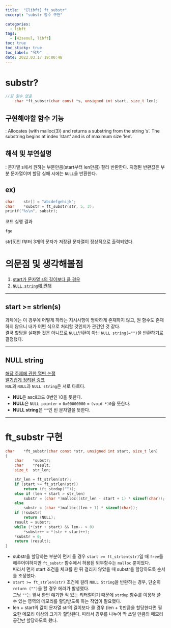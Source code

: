 ```yaml
---
title:  "[libft] ft_substr"
excerpt: "substr 함수 구현"

categories:
  - libft
tags:
  - [42seoul, libft]
toc: true
toc_sticky: true
toc_label: "목차"
date: 2022.03.17 19:00:48
---
```


# substr?

```c
//원 함수 없음
    char *ft_substr(char const *s, unsigned int start, size_t len);
```

## 구현해야할 함수 기능    
:  Allocates (with malloc(3)) and returns a substring from the string ’s’. The substring begins at index ’start’ and is of maximum size ’len’.    

## 해석 및 부연설명    
:  문자열 s에서 원하는 부분만큼(start부터 len만큼) 잘라 반환한다. 지정된 반환값은 부분 문자열이며 할당 실패 시에는 `NULL`을 반환한다.   

## ex)    
```c
char	str[] = "abcdefgehijk";
char	*substr = ft_substr(str, 5, 3);
printf("%s\n", substr);
```
코드 실행 결과
```c
fge
```
str[5]인 f부터 3개의 문자가 저장된 문자열이 정상적으로 출력되었다.    

# 의문점 및 생각해볼점    
1. [start가 문자열 s의 길이보다 클 경우](#start--strlens)
2. [`NULL string`에 관해](#null-string)

***

## start >= strlen(s)
과제에는 이 경우에 어떻게 하라는 지시사항이 명확하게 존재하지 않고, 원 함수도 존재하지 않으니 내가 어떤 식으로 처리할 것인지가 관건인 것 같다.    
결국 할당을 실패한 것은 아니므로 `NULL`반환이 아닌 `NULL string(="")`을 반환하기로 결정했다.    

***

## NULL string
[해당 주제에 관한 열띤 논쟁](https://kldp.org/node/28150)    
[알기쉽게 정리된 링크](https://code4human.tistory.com/116)    
`NUL`과 `NULL`과 `NULL string`은 서로 다르다.    
* **NUL**은 ascii코드 0번인 \0을 뜻한다.    
* **NULL**은 `NULL pointer` =  `0x00000000` = `(void *)0`을 뜻한다.    
* **NULL string**은 `""`인 빈 문자열을 뜻한다.    

***

# ft_substr 구현

```c
char	*ft_substr(char const *str, unsigned int start, size_t len)
{
	char	*substr;
	char	*result;
	size_t	str_len;

	str_len = ft_strlen(str);
	if (start >= ft_strlen(str))
		return (ft_strdup(""));
	else if (len + start > str_len)
		substr = (char *)malloc((str_len - start + 1) * sizeof(char));
	else
		substr = (char *)malloc((len + 1) * sizeof(char));
	if (!substr)
		return (NULL);
	result = substr;
	while (*(str + start) && len-- > 0)
		*substr++ = *(str + start++);
	*substr = 0;
	return (result);
}

```
* substr을 할당하는 부분이 먼저 올 경우 `start >= ft_strlen(str)`일 때 `free`를 해주어야하지만 `ft_substr` 함수에서 허용된 외부함수는 `malloc` 뿐이었다.    
따라서 먼저 start 조건을 체크를 한 뒤 걸리지 않았을 때 substr을 할당하도록 순서를 조정했다.    
* `start >= ft_strlen(str)` 조건에 걸려 `NULL String`을 반환하는 경우, 단순히 `return ("")`을 할 경우 에러가 발생했다.    
그낭 `""`는 앞서 한번 얘기한 적 있는 리터럴이기 때문에 `strdup` 함수를 이용해 쓸 수 있는 영역의 메모리를 할당받도록 하는 작업이 필요했다.    
* len + start의 값이 문자열 str의 길이보다 클 경우 (len + 1)만큼을 할당한다면 필요한 메모리 이상의 크기가 할당된다. 따라서 경우를 나누어 딱 쓰일 만큼의 메모리 공간만 할당하도록 했다.    


